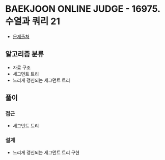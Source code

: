 # BAEKJOON ONLINE JUDGE - 16975. 수열과 쿼리 21

- [문제출처](https://www.acmicpc.net/problem/16975 '16975. 수열과 쿼리 21')

## 알고리즘 분류

- 자료 구조
- 세그먼트 트리
- 느리게 갱신되는 세그먼트 트리

## 풀이

### 접근

- 세그먼트 트리

### 설계

- 느리게 갱신되는 세그먼트 트리 구현
